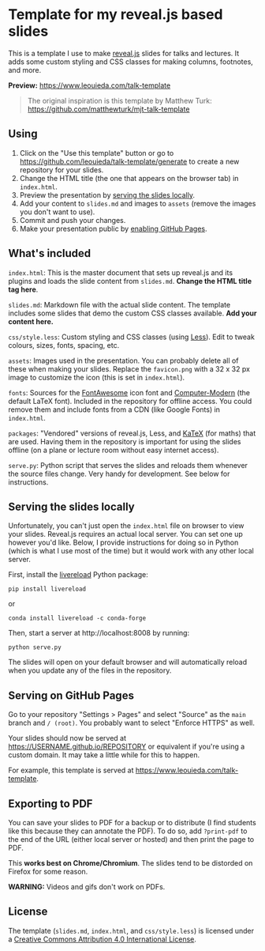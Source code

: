 # Template for my reveal.js based slides

This is a template I use to make [reveal.js](https://revealjs.com/) slides
for talks and lectures.
It adds some custom styling and CSS classes for making columns, footnotes, 
and more.

**Preview:** https://www.leouieda.com/talk-template

> The original inspiration is this template by Matthew Turk:
> https://github.com/matthewturk/mjt-talk-template

## Using

1. Click on the "Use this template" button or go to 
   https://github.com/leouieda/talk-template/generate to create a 
   new repository for your slides.
1. Change the HTML title (the one that appears on the browser tab)
   in `index.html`.
1. Preview the presentation by 
   [serving the slides locally](#serving-the-slides-locally).
1. Add your content to `slides.md` and images to `assets` 
   (remove the images you don't want to use).
1. Commit and push your changes.
1. Make your presentation public by 
   [enabling GitHub Pages](#serving-on-github-pages).

## What's included

`index.html`: This is the master document that sets up reveal.js and 
its plugins and loads the slide content from `slides.md`. 
**Change the HTML title tag here**.

`slides.md`: Markdown file with the actual slide content. The template
includes some slides that demo the custom CSS classes available.
**Add your content here.**

`css/style.less`: Custom styling and CSS classes (using 
[Less](http://lesscss.org/)). Edit to tweak colours, sizes, fonts, 
spacing, etc.

`assets`: Images used in the presentation. You can probably delete all 
of these when making your slides. Replace the `favicon.png` with a 
32 x 32 px image to customize the icon (this is set in `index.html`).

`fonts`: Sources for the [FontAwesome](https://fontawesome.com/) icon 
font and [Computer-Modern](https://github.com/dreampulse/computer-modern-web-font)
(the default LaTeX font). Included in the repository for offline 
access. You could remove them and include fonts from a CDN (like
Google Fonts) in `index.html`.

`packages`: "Vendored" versions of reveal.js, Less, and 
[KaTeX](https://katex.org/) (for maths) that are used. 
Having them in the repository is important for using the slides offline
(on a plane or lecture room without easy internet access).

`serve.py`: Python script that serves the slides and reloads them
whenever the source files change. Very handy for development.
See below for instructions.

## Serving the slides locally

Unfortunately, you can't just open the `index.html` file on browser
to view your slides. 
Reveal.js requires an actual local server. 
You can set one up however you'd like.
Below, I provide instructions for doing so in Python (which is what 
I use most of the time) but it would work with any other local 
server.

First, install the [livereload](https://github.com/lepture/python-livereload)
Python package:

```
pip install livereload
```

or

```
conda install livereload -c conda-forge
```

Then, start a server at http://localhost:8008 by running:

```
python serve.py
```

The slides will open on your default browser and will automatically reload 
when you update any of the files in the repository.

## Serving on GitHub Pages

Go to your repository "Settings > Pages" and select "Source" as the
`main` branch and `/ (root)`. You probably want to select "Enforce HTTPS" 
as well.

Your slides should now be served at https://USERNAME.github.io/REPOSITORY
or equivalent if you're using a custom domain.
It may take a little while for this to happen.

For example, this template is served at
https://www.leouieda.com/talk-template.

## Exporting to PDF

You can save your slides to PDF for a backup or to distribute 
(I find students like this because they can annotate the PDF).
To do so, add `?print-pdf` to the end of the URL (either local
server or hosted) and then print the page to PDF.

This **works best on Chrome/Chromium**. The slides tend to be 
distorded on Firefox for some reason.

**WARNING:** Videos and gifs don't work on PDFs.

## License

The template (`slides.md`, `index.html`, and `css/style.less`) is licensed under a
<a href="https://creativecommons.org/licenses/by/4.0/">Creative Commons
Attribution 4.0 International License</a>.
